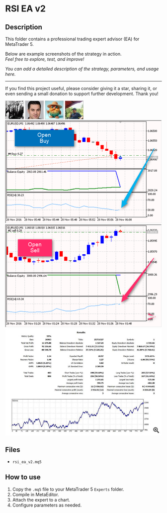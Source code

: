 # RSI EA v2

## Description
This folder contains a professional trading expert advisor (EA) for MetaTrader 5.

Below are example screenshots of the strategy in action.  
*Feel free to explore, test, and improve!*

*You can add a detailed description of the strategy, parameters, and usage here.*

---

If you find this project useful, please consider giving it a star, sharing it, or even sending a small donation to support further development. Thank you!

![Screenshot](5A208BE9-EA3F.jpg)
![Screenshot](63ee7fbe-743c.jpg)
![Screenshot](65d8b5a2-f9d9.jpg)
![Screenshot](6819e8d7-272e.jpg)
![Screenshot](RSI_EA_Open_Buy.png)
![Screenshot](RSI_EA_Open_Sell.png)
![Screenshot](RSI_EA__1.JPG)

## Files
- `rsi_ea_v2.mq5`

## How to use
1. Copy the `.mq5` file to your MetaTrader 5 `Experts` folder.
2. Compile in MetaEditor.
3. Attach the expert to a chart.
4. Configure parameters as needed.
